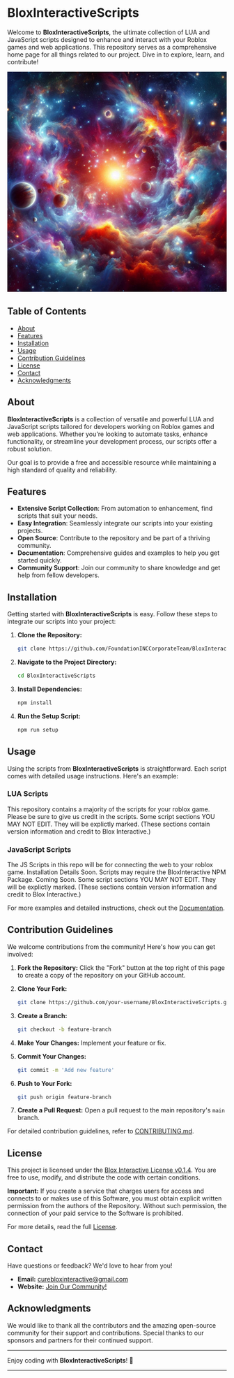 # BloxInteractiveScripts

Welcome to **BloxInteractiveScripts**, the ultimate collection of LUA and JavaScript scripts designed to enhance and interact with your Roblox games and web applications. This repository serves as a comprehensive home page for all things related to our project. Dive in to explore, learn, and contribute!

![BloxInteractiveScripts](https://github.com/FoundationINCCorporateTeam/BloxInteractiveScripts/blob/main/banner.png)

## Table of Contents
- [About](#about)
- [Features](#features)
- [Installation](#installation)
- [Usage](#usage)
- [Contribution Guidelines](#contribution-guidelines)
- [License](#license)
- [Contact](#contact)
- [Acknowledgments](#acknowledgments)

## About
**BloxInteractiveScripts** is a collection of versatile and powerful LUA and JavaScript scripts tailored for developers working on Roblox games and web applications. Whether you're looking to automate tasks, enhance functionality, or streamline your development process, our scripts offer a robust solution.

Our goal is to provide a free and accessible resource while maintaining a high standard of quality and reliability.

## Features
- **Extensive Script Collection**: From automation to enhancement, find scripts that suit your needs.
- **Easy Integration**: Seamlessly integrate our scripts into your existing projects.
- **Open Source**: Contribute to the repository and be part of a thriving community.
- **Documentation**: Comprehensive guides and examples to help you get started quickly.
- **Community Support**: Join our community to share knowledge and get help from fellow developers.

## Installation
Getting started with **BloxInteractiveScripts** is easy. Follow these steps to integrate our scripts into your project:

1. **Clone the Repository:**
    ```sh
    git clone https://github.com/FoundationINCCorporateTeam/BloxInteractiveScripts.git
    ```

2. **Navigate to the Project Directory:**
    ```sh
    cd BloxInteractiveScripts
    ```

3. **Install Dependencies:**
    ```sh
    npm install
    ```

4. **Run the Setup Script:**
    ```sh
    npm run setup
    ```

## Usage
Using the scripts from **BloxInteractiveScripts** is straightforward. Each script comes with detailed usage instructions. Here's an example:

### LUA Scripts
This repository contains a majority of the scripts for your roblox game. Please be sure to give us credit in the scripts. Some script sections YOU MAY NOT EDIT. They will be explictly marked. (These sections contain version information and credit to Blox Interactive.)
### JavaScript Scripts
The JS Scripts in this repo will be for connecting the web to your roblox game. Installation Details Soon. Scripts may require the BloxInteractive NPM Package. Coming Soon. Some script sections YOU MAY NOT EDIT. They will be explictly marked. (These sections contain version information and credit to Blox Interactive.)

 

For more examples and detailed instructions, check out the [Documentation](https://github.com/FoundationINCCorporateTeam/BloxInteractiveScripts/wiki).

## Contribution Guidelines
We welcome contributions from the community! Here's how you can get involved:

1. **Fork the Repository:**
    Click the "Fork" button at the top right of this page to create a copy of the repository on your GitHub account.

2. **Clone Your Fork:**
    ```sh
    git clone https://github.com/your-username/BloxInteractiveScripts.git
    ```

3. **Create a Branch:**
    ```sh
    git checkout -b feature-branch
    ```

4. **Make Your Changes:**
    Implement your feature or fix.

5. **Commit Your Changes:**
    ```sh
    git commit -m 'Add new feature'
    ```

6. **Push to Your Fork:**
    ```sh
    git push origin feature-branch
    ```

7. **Create a Pull Request:**
    Open a pull request to the main repository's `main` branch.

For detailed contribution guidelines, refer to [CONTRIBUTING.md](CONTRIBUTING.md).

## License
This project is licensed under the [Blox Interactive License v0.1.4](LICENSE). You are free to use, modify, and distribute the code with certain conditions.

**Important:** If you create a service that charges users for access and connects to or makes use of this Software, you must obtain explicit written permission from the authors of the Repository. Without such permission, the connection of your paid service to the Software is prohibited.

For more details, read the full [License](LICENSE).

## Contact
Have questions or feedback? We'd love to hear from you!

- **Email:** curebloxinteractive@gmail.com
- **Website:** [Join Our Community!](https://bloxinteractive.vercel.app)

## Acknowledgments
We would like to thank all the contributors and the amazing open-source community for their support and contributions. Special thanks to our sponsors and partners for their continued support.

---

Enjoy coding with **BloxInteractiveScripts**! 🚀

---
